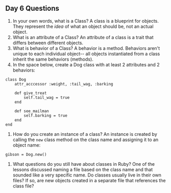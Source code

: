 ## Day 6 Questions

1. In your own words, what is a Class?
A class is a blueprint for objects. They represent the *idea* of what an object should be, not an actual object.
1. What is an attribute of a Class?
An attribute of a class is a trait that differs between different objects.
1. What is behavior of a Class?
A behavior is a method. Behaviors aren't unique to each individual object-- all objects instantiated from a class inherit the same behaviors (methods).
1. In the space below, create a Dog class with at least 2 attributes and 2 behaviors:
```
class Dog
    attr_acccessor :weight, :tail_wag, :barking

    def give_treat
        self.tail_wag = true
    end

    def see_mailman
        self.barking = true
    end
end
```

1. How do you create an instance of a class?
An instance is created by calling the `new` class method on the class name and assigning it to an object name:
```
gibson = Dog.new()
```

1. What questions do you still have about classes in Ruby?
One of the lessons discussed naming a file based on the class name and that sounded like a very specific name. Do classes usually live in their own files? If so, are new objects created in a separate file that references the class file?